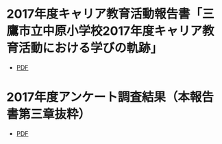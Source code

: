 # 2017年度キャリア教育活動報告書「三鷹市立中原小学校2017年度キャリア教育活動における学びの軌跡」

- [PDF](./nakahara_animation_2017.pdf)

# 2017年度アンケート調査結果（本報告書第三章抜粋）

- [PDF](./nakahara_animation_2017_cp03.pdf)
